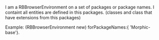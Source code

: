 I am a RBBrowserEnvironment on a set of packages or package names.I containt all entities are defined in this packages.(classes and class that have extensions from this packages)Example:(RBBrowserEnvironment new) forPackageNames:{ 'Morphic-base'}.